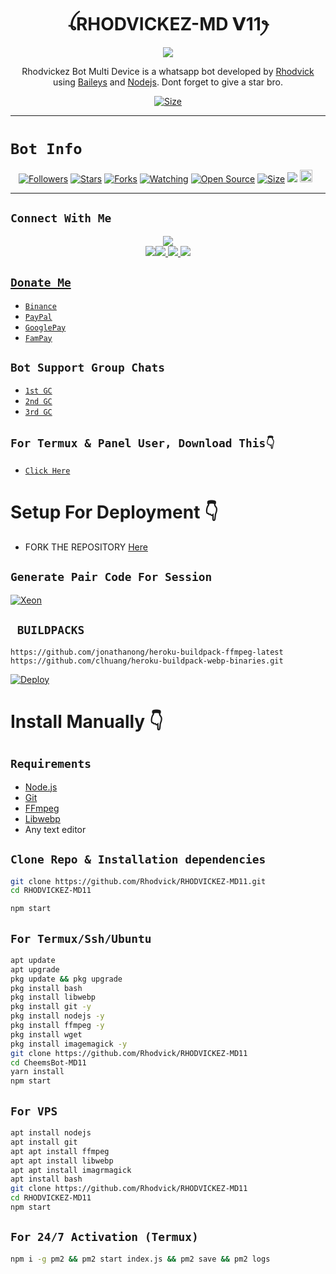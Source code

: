  

<h1 align="center">ꪶRHODVICKEZ-MD 𝗩11ꫂ<br></h1>
<p align="center">
<img src="https://telegra.ph/file/25b60ba1474cffb21969c.jpg" />
</p>

<p align="center">
Rhodvickez Bot Multi Device is a whatsapp bot developed by <a href="https://github.com/Rhodvick" target="_blank">Rhodvick</a> using <a href="https://github.com/adiwajshing/Baileys" target="_blank">Baileys</a> and <a href="https://github.com/nodejs" target="_blank">Nodejs</a>. Dont forget to give a star bro.
</p>

<p align="center">
<a href="https://www.youtube.com/@Rhodvick"><img title="Size" src="https://img.shields.io/badge/Tutorial-Video-green"></a>
</p>

------

# ```Bot Info```
<p align="center">
<a href="https://github.com/Rhodvick/followers"><img title="Followers" src="https://img.shields.io/github/followers/Rhodvick?color=red&style=flat-square"></a>
<a href="https://github.com/Rhodvick/RHODVICKEZ-MD/stargazers/"><img title="Stars" src="https://img.shields.io/github/stars/Rhodvick/RHODVICKEZ-MD?color=blue&style=flat-square"></a>
<a href="https://github.com/Rhodvick/RHODVICKEZ-MD/network/members"><img title="Forks" src="https://img.shields.io/github/forks/Rhodvick/RHODVICKEZ-MD?color=red&style=flat-square"></a>
<a href="https://github.com/Rhodvick/RHODVICKEZ-MD/watchers"><img title="Watching" src="https://img.shields.io/github/watchers/Rhodvick/RHODVICKEZ-MD?label=Watchers&color=blue&style=flat-square"></a>
<a href="https://github.com/Rhodvick/RHODVICKEZ-MD"><img title="Open Source" src="https://img.shields.io/badge/Author-Rhodvick%20Bot%20Inc.-red?v=103"></a>
<a href="https://github.com/Rhodvick/RHODVICKEZ-MD/"><img title="Size" src="https://img.shields.io/github/repo-size/Rhodvick/RHODVICKEZ-MD?style=flat-square&color=green"></a>
<a href="https://hits.seeyoufarm.com"><img src="https://hits.seeyoufarm.com/api/count/incr/badge.svg?url=https%3A%2F%2Fgithub.com%2FRhodvick%2FRHODVICKEZ-MD&count_bg=%2379C83D&title_bg=%23555555&icon=probot.svg&icon_color=%2300FF6D&title=hits&edge_flat=false"/></a>
<a href="https://github.com/Rhodvick/RHODVICKEZ-MD/graphs/commit-activity"><img height="20" src="https://img.shields.io/badge/Maintained%3F-yes-green.svg"></a>&nbsp;&nbsp;
</p>
<p align='center'>
    </p>

-------

## ```Connect With Me```
<p align="center">
<a href="https://youtube.com/@Rhodvick"><img src="https://img.shields.io/badge/YouTube-ff0000?style=for-the-badge&logo=youtube&logoColor=ff000000&link=https://youtube.com/@Rhodvick" /><br>
<a href="https://whatsapp.com/channel/0029VaPZWbY1iUxVVRIIOm0D"><img src="https://img.shields.io/badge/WhatsApp Channel-25D366?style=for-the-badge&logo=whatsapp&logoColor=white&link=https://whatsapp.com/channel/Rhodvickezkelly"><img src="https://img.shields.io/badge/Telegram-00FFFF?style=for-the-badge&logo=telegram&logoColor=white" />
<a href="https://chat.whatsapp.com/BW0o3ZyiAF5Azb1bIqG9Ue"><img src="https://img.shields.io/badge/WhatsApp Group-25D366?style=for-the-badge&logo=whatsapp&logoColor=white" />
<a href="https://www.instagram.com/unicorn_rhodvickjunior?igsh=MzNlNGNkZWQ4Mg=="><img src="https://img.shields.io/badge/Instagram-A020F0?style=for-the-badge&logo=instagram&logoColor=white" />
</p>

## ```Donate Me```

- [`Binance`](https://i.ibb.co/W2gYn6S/binance.png)
- [`PayPal`](https://www.paypal.me/rhodvickezkelly34)
- [`GooglePay`](https://i.ibb.co/yQkqBS2/donate.png)
- [`FamPay`](https://i.ibb.co/w46VQ8D/Picsart-22-10-08-06-46-30-674.jpg)

## ```Bot Support Group Chats```

- [`1st GC`](https://chat.whatsapp.com/Dc2qyVeK8JbJq8Gr3U1pKH)
- [`2nd GC`](https://chat.whatsapp.com/BW0o3ZyiAF5Azb1bIqG9Ue)
- [`3rd GC`](https://chat.whatsapp.com/KMymhLdGcjPHihOkrfHW7q)

## `For Termux & Panel User, Download This👇`
- [`Click Here`](https://shrinkme.pro/y07LYARu)


# Setup For Deployment 👇

- FORK THE REPOSITORY [Here](https://github.com/Rhodvick/RHODVICKEZ-MD/fork)

## `Generate Pair Code For Session`
[![Xeon](https://repl.it/badge/github/quiec/whatsasena)](https://replit.com/@Rhodvick/rhodvickezkelly-PairCode)

## ` BUILDPACKS`

```
https://github.com/jonathanong/heroku-buildpack-ffmpeg-latest
https://github.com/clhuang/heroku-buildpack-webp-binaries.git
```

[![Deploy](https://www.herokucdn.com/deploy/button.svg)](https://heroku.com/deploy?template=https://github.com/Rhodvick/RHODVICKEZ-MD11/)

# Install Manually 👇
## `Requirements`
* [Node.js](https://nodejs.org/en/)
* [Git](https://git-scm.com/downloads)
* [FFmpeg](https://github.com/BtbN/FFmpeg-Builds/releases/download/autobuild-2020-12-08-13-03/ffmpeg-n4.3.1-26-gca55240b8c-win64-gpl-4.3.zip)
* [Libwebp](https://developers.google.com/speed/webp/download)
* Any text editor
## `Clone Repo & Installation dependencies`
```bash
git clone https://github.com/Rhodvick/RHODVICKEZ-MD11.git
cd RHODVICKEZ-MD11

npm start
```
## `For Termux/Ssh/Ubuntu`
```bash
apt update
apt upgrade
pkg update && pkg upgrade
pkg install bash
pkg install libwebp
pkg install git -y
pkg install nodejs -y 
pkg install ffmpeg -y 
pkg install wget
pkg install imagemagick -y
git clone https://github.com/Rhodvick/RHODVICKEZ-MD11
cd CheemsBot-MD11
yarn install
npm start
```
## `For VPS`
```bash
apt install nodejs 
apt install git 
apt apt install ffmpeg 
apt apt install libwebp 
apt apt install imagrmagick
apt install bash
git clone https://github.com/Rhodvick/RHODVICKEZ-MD11
cd RHODVICKEZ-MD11
npm start
```
## `For 24/7 Activation (Termux)`
```bash
npm i -g pm2 && pm2 start index.js && pm2 save && pm2 logs
```
